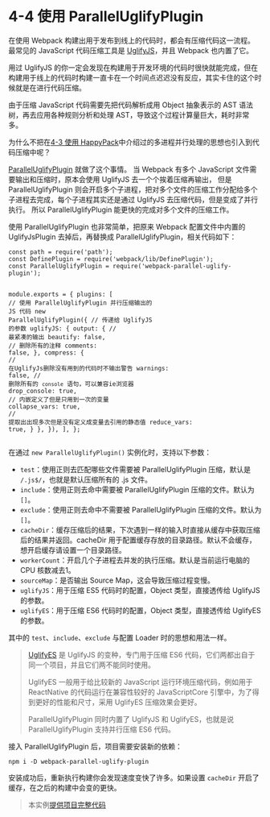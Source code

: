 <h1 id="4-4-使用-paralleluglifyplugin">4-4 使用 ParallelUglifyPlugin</h1>
<p>在使用 Webpack 构建出用于发布到线上的代码时，都会有压缩代码这一流程。
最常见的 JavaScript 代码压缩工具是 <a href="https://github.com/mishoo/UglifyJS2" target="_blank">UglifyJS</a>，并且 Webpack 也内置了它。</p>
<p>用过 UglifyJS 的你一定会发现在构建用于开发环境的代码时很快就能完成，但在构建用于线上的代码时构建一直卡在一个时间点迟迟没有反应，其实卡住的这个时候就是在进行代码压缩。</p>
<p>由于压缩 JavaScript 代码需要先把代码解析成用 Object 抽象表示的 AST 语法树，再去应用各种规则分析和处理 AST，导致这个过程计算量巨大，耗时非常多。</p>
<p>为什么不把在<a href="4-3使用HappyPack.html">4-3 使用 HappyPack</a>中介绍过的多进程并行处理的思想也引入到代码压缩中呢？</p>
<p><a href="https://github.com/gdborton/webpack-parallel-uglify-plugin" target="_blank">ParallelUglifyPlugin</a> 就做了这个事情。
当 Webpack 有多个 JavaScript 文件需要输出和压缩时，原本会使用 UglifyJS 去一个个挨着压缩再输出，
但是 ParallelUglifyPlugin 则会开启多个子进程，把对多个文件的压缩工作分配给多个子进程去完成，每个子进程其实还是通过 UglifyJS 去压缩代码，但是变成了并行执行。
所以 ParallelUglifyPlugin 能更快的完成对多个文件的压缩工作。</p>
<p>使用 ParallelUglifyPlugin 也非常简单，把原来 Webpack 配置文件中内置的 UglifyJsPlugin 去掉后，再替换成 ParallelUglifyPlugin，相关代码如下：</p>
<pre><code class="lang-js"><span class="hljs-keyword">const</span> path = <span class="hljs-built_in">require</span>(<span class="hljs-string">&apos;path&apos;</span>);
<span class="hljs-keyword">const</span> DefinePlugin = <span class="hljs-built_in">require</span>(<span class="hljs-string">&apos;webpack/lib/DefinePlugin&apos;</span>);
<span class="hljs-keyword">const</span> ParallelUglifyPlugin = <span class="hljs-built_in">require</span>(<span class="hljs-string">&apos;webpack-parallel-uglify-plugin&apos;</span>);

<span class="hljs-built_in">module</span>.exports = {
  plugins: [
    <span class="hljs-comment">// 使用 ParallelUglifyPlugin 并行压缩输出的 JS 代码</span>
    <span class="hljs-keyword">new</span> ParallelUglifyPlugin({
      <span class="hljs-comment">// 传递给 UglifyJS 的参数</span>
      uglifyJS: {
        output: {
          <span class="hljs-comment">// 最紧凑的输出</span>
          beautify: <span class="hljs-literal">false</span>,
          <span class="hljs-comment">// 删除所有的注释</span>
          comments: <span class="hljs-literal">false</span>,
        },
        compress: {
          <span class="hljs-comment">// 在UglifyJs删除没有用到的代码时不输出警告</span>
          warnings: <span class="hljs-literal">false</span>,
          <span class="hljs-comment">// 删除所有的 `console` 语句，可以兼容ie浏览器</span>
          drop_console: <span class="hljs-literal">true</span>,
          <span class="hljs-comment">// 内嵌定义了但是只用到一次的变量</span>
          collapse_vars: <span class="hljs-literal">true</span>,
          <span class="hljs-comment">// 提取出出现多次但是没有定义成变量去引用的静态值</span>
          reduce_vars: <span class="hljs-literal">true</span>,
        }
      },
    }),
  ],
};
</code></pre>
<p>在通过 <code>new ParallelUglifyPlugin()</code> 实例化时，支持以下参数：</p>
<ul>
<li><code>test</code>：使用正则去匹配哪些文件需要被 ParallelUglifyPlugin 压缩，默认是 <code>/.js$/</code>，也就是默认压缩所有的 .js 文件。</li>
<li><code>include</code>：使用正则去命中需要被 ParallelUglifyPlugin 压缩的文件。默认为 <code>[]</code>。</li>
<li><code>exclude</code>：使用正则去命中不需要被 ParallelUglifyPlugin 压缩的文件。默认为 <code>[]</code>。</li>
<li><code>cacheDir</code>：缓存压缩后的结果，下次遇到一样的输入时直接从缓存中获取压缩后的结果并返回。cacheDir 用于配置缓存存放的目录路径。默认不会缓存，想开启缓存请设置一个目录路径。</li>
<li><code>workerCount</code>：开启几个子进程去并发的执行压缩。默认是当前运行电脑的 CPU 核数减去1。</li>
<li><code>sourceMap</code>：是否输出 Source Map，这会导致压缩过程变慢。</li>
<li><code>uglifyJS</code>：用于压缩 ES5 代码时的配置，Object 类型，直接透传给 UglifyJS 的参数。</li>
<li><code>uglifyES</code>：用于压缩 ES6 代码时的配置，Object 类型，直接透传给 UglifyES 的参数。</li>
</ul>
<p>其中的 <code>test</code>、<code>include</code>、<code>exclude</code> 与配置 Loader 时的思想和用法一样。</p>
<blockquote>
<p><a href="https://github.com/mishoo/UglifyJS2/tree/harmony" target="_blank">UglifyES</a> 是 UglifyJS 的变种，专门用于压缩 ES6 代码，它们两都出自于同一个项目，并且它们两不能同时使用。</p>
<p>UglifyES 一般用于给比较新的 JavaScript 运行环境压缩代码，例如用于 ReactNative 的代码运行在兼容性较好的 JavaScriptCore 引擎中，为了得到更好的性能和尺寸，采用 UglifyES 压缩效果会更好。</p>
<p>ParallelUglifyPlugin 同时内置了 UglifyJS 和 UglifyES，也就是说 ParallelUglifyPlugin 支持并行压缩 ES6 代码。</p>
</blockquote>
<p>接入 ParallelUglifyPlugin 后，项目需要安装新的依赖：</p>
<pre><code class="lang-bash">npm i -D webpack-parallel-uglify-plugin
</code></pre>
<p>安装成功后，重新执行构建你会发现速度变快了许多。如果设置 <code>cacheDir</code> 开启了缓存，在之后的构建中会变的更快。</p>
<blockquote>
<p>本实例<a href="http://webpack.wuhaolin.cn/4-4使用ParallelUglifyPlugin.zip" target="_blank">提供项目完整代码</a></p>
</blockquote>

                                
                                